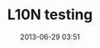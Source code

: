 ---
layout: post
title: L10N testing
date: "2013-06-29 03:51"
tags: [regix]
permalink: /2013/06/29/regular-expression-intro/
gh-repo: sarkershantonu/sarkershantonu.github.io
excerpt: "Blog on L10N testing"
gh-badge: [star,follow]
comments: true
---